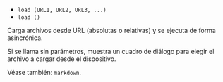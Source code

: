 * `load (URL1, URL2, URL3, ...)`
* `load ()`

Carga archivos desde URL (absolutas o relativas) y se ejecuta de forma asincrónica.

Si se llama sin parámetros, muestra un cuadro de diálogo para elegir el archivo a cargar desde el dispositivo.

Véase también: `markdown`.
